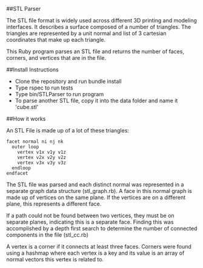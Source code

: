 ##STL Parser

The STL file format is widely used across different 3D printing and modeling interfaces. It describes a surface composed of a number of triangles. The triangles are represented by a unit normal and list of 3 cartesian coordinates that make up each triangle.

This Ruby program parses an STL file and returns the number of faces, corners, and vertices that are in the file.

##Install Instructions

- Clone the repository and run bundle install
- Type rspec to run tests
- Type bin/STLParser to run program
- To parse another STL file, copy it into the data folder and name it 'cube.stl'

##How it works

An STL File is made up of a lot of these triangles:

```
facet normal ni nj nk
  outer loop
    vertex v1x v1y v1z
    vertex v2x v2y v2z
    vertex v3x v3y v3z
  endloop
endfacet
```

The STL file was parsed and each distinct normal was represented in a separate graph data structure (stl_graph.rb). A face in this normal graph is made up of vertices on the same plane. If the vertices are on a different plane, this represents a different face.

If a path could not be found between two vertices, they must be on separate planes, indicating this is a separate face. Finding this was accomplished by a depth first search to determine the number of connected components in the file (stl_cc.rb)

A vertex is a corner if it connects at least three faces. Corners were found using a hashmap where each vertex is a key and its value is an array of normal vectors this vertex is related to.
